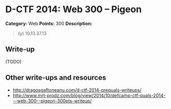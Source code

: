 # D-CTF 2014: Web 300 – Pigeon

**Category:** Web
**Points:** 300
**Description:**

> (y) 10.13.37.13

## Write-up

(TODO)

## Other write-ups and resources

* <http://dragosgaftoneanu.com/d-ctf-2014-prequals-writeups/>
* <http://www.mrt-prodz.com/blog/view/2014/10/defcamp-ctf-quals-2014---web-300--pigeon-300pts-writeup/>

